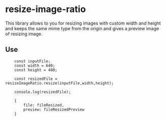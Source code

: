# resize-image-ratio

This library allows to you for resizing images with custom width and height and keeps the same mime type from the origin and gives a preview image of resizing image.

## Use

```
    const inputFile;
    const width = 640;
    const height = 480;

    const resizedFile = resizeImageRatio.resize(inputFile,width,height);

    console.log(resizedFile);

    {
        file: fileResized,
        preview: fileResizedPreview
    }
```
